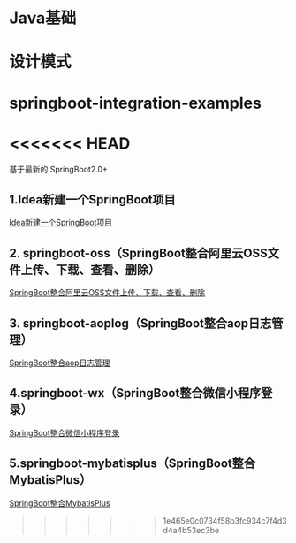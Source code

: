 # Java基础



# 设计模式



# springboot-integration-examples
<<<<<<< HEAD
=======

基于最新的 SpringBoot2.0+

## 1.Idea新建一个SpringBoot项目

 [Idea新建一个SpringBoot项目](https://www.cnblogs.com/gj-blog/p/10803591.html)

## 2. springboot-oss（SpringBoot整合阿里云OSS文件上传、下载、查看、删除）

 [SpringBoot整合阿里云OSS文件上传、下载、查看、删除](https://www.cnblogs.com/gj-blog/p/10789544.html)

## 3. springboot-aoplog（SpringBoot整合aop日志管理）

 [SpringBoot整合aop日志管理](https://www.cnblogs.com/gj-blog/p/10803600.html)

## 4.springboot-wx（SpringBoot整合微信小程序登录）

 [SpringBoot整合微信小程序登录](https://www.cnblogs.com/gj-blog/p/10803607.html)
 
## 5.springboot-mybatisplus（SpringBoot整合MybatisPlus）

[SpringBoot整合MybatisPlus](https://www.cnblogs.com/gj-blog/p/10803593.html)
>>>>>>> 1e465e0c0734f58b3fc934c7f4d3d4a4b53ec3be
